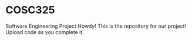 # COSC325
Software Engineering Project
Howdy! This is the repository for our project! Upload code as you complete it.
